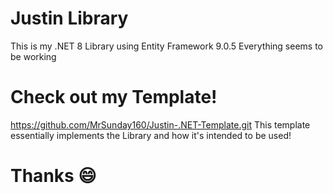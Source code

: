 # Justin Library
This is my .NET 8 Library using Entity Framework 9.0.5
Everything seems to be working

# Check out my Template!
https://github.com/MrSunday160/Justin-.NET-Template.git
This template essentially implements the Library and how it's intended to be used!

# Thanks 😄
